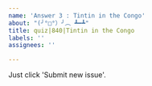 ```yaml
---
name: 'Answer 3 : Tintin in the Congo'
about: "(╯°□°）╯︵ ┻━┻"
title: quiz|840|Tintin in the Congo
labels: ''
assignees: ''

---
```


Just click 'Submit new issue'.
